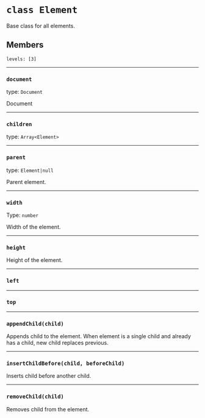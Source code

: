 # `class Element`

Base class for all elements.

## Members

```@toc
levels: [3]
```

---

### `document`
type: `Document`

Document

---

### `children`
type: `Array<Element>`

---

### `parent`
type: `Element|null`

Parent element.

---

### `width`
Type: `number`

Width of the element.

---

### `height`

Height of the element.

---

### `left`

---

### `top`

---

### `appendChild(child)`

Appends child to the element.
When element is a single child and already has a child, new child replaces previous.

---

### `insertChildBefore(child, beforeChild)`

Inserts child before another child.

---

### `removeChild(child)`

Removes child from the element.
